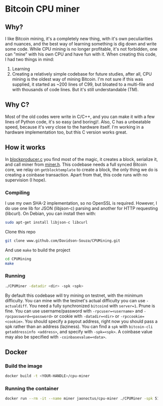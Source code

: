# Bitcoin CPU miner
## Why?

I like Bitcoin mining, it's a completely new thing, with it's own peculiarities and nuances, and the best way of learning something is dig down and write some code. While CPU mining is no longer profitable, it's not forbidden, one can "mine" with his own CPU and have fun with it. When creating this code, I had two things in mind:  
1. Learning
2. Creating a relatively simple codebase for future studies, after all, CPU mining is the oldest way of mining Bitcoin. I'm not sure if this was supplied, it started as ~200 lines of C99, but bloated to a multi-file and with thousands of code lines. But it's still understandable (TM).  

## Why C?

Most of the old codes were write in C/C++, and you can make it with a few lines of Python code, it's so easy (and boring)!. Also, C has a unbeatable speed, because it's very close to the hardware itself. I'm working in a hardware implementation too, but this C version works great.

## How it works

In [blockproducer.c](/block.c) you find most of the magic, it creates a block, serialize it, and call miner from [miner.h](/miner.h). This codebase needs a full synced Bitcoin core, we relay on `getblocktemplate` to create a block, the only thing we do is creating a coinbase transaction. Apart from that, this code runs with no supervision (I hope).  

### Compiling
I use my own SHA-2 implementation, so no OpenSSL is required. However, I do use one lib for JSON (libjson-c) parsing and another for HTTP requesting (libcurl). On Debian, you can install then with:
```bash
sudo apt-get install libjson-c libcurl
```
Clone this repo
```bash
git clone www.github.com/Davidson-Souza/CPUMining.git
```
And use `make` to build the project
```bash
cd CPUMining
make
```
### Running
```bash
./CPUMiner -datadir <dir> -spk <spk>
```

By default this codebase will try mining on testnet, with the minimum difficulty. You can mine with the testnet's actual difficulty you can use `-actualdiff`. You need a fully synchronized `bitcoind` with `server=1`. Prune is fine. You can use username/password with `-rpcuser=<username>` and `-rpcpassword=<password>` or cookie with `-datadir=<dir>` or `-rpccookie=<cookie>`. You should specify a payout address, right now you should pass a spk rather than an address (laziness). You can find a `spk` with `bitcoin-cli getaddressinfo <address>`, and specify with `-spk=<spk>`. A coinbase value may also be specified with `-coinbasevalue=<data>`.  

## Docker

### Build the image

```bash
docker build -t <YOUR-HANDLE>/cpu-miner
```

### Running the container

```bash
docker run --rm -it --name miner jaonoctus/cpu-miner ./CPUMiner -spk 512024a8446601b3caf2776c540f1758b98ecac292bb3a288183ac7b7956f66175e5 -network testnet -rpcuser user -rpcpassword pass -rpchost host.docker.internal -coinbasevalue "@jaonoctus"
```
